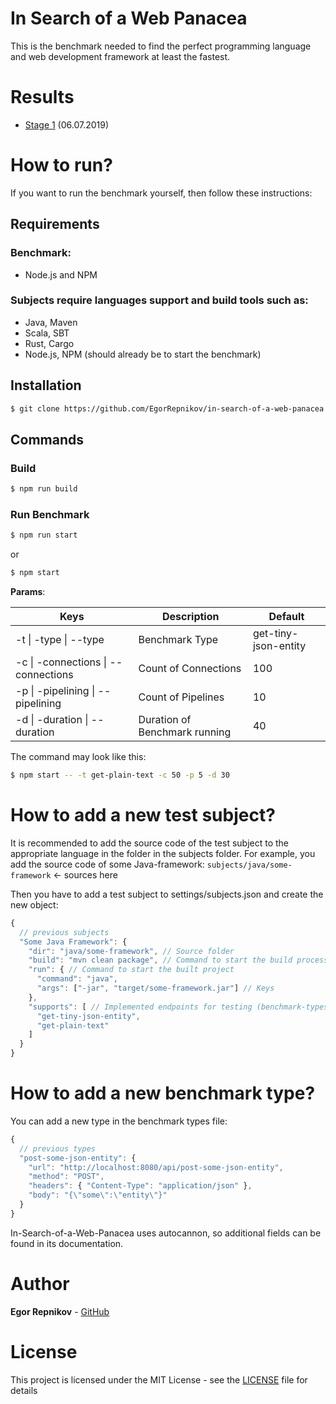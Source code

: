 # In Search of a Web Panacea
This is the benchmark needed to find the perfect programming language and web development framework at least the fastest.

# Results
- [Stage 1](https://artaeum.com/articles/16) (06.07.2019)

# How to run?
If you want to run the benchmark yourself, then follow these instructions:

## Requirements

### Benchmark:
- Node.js and NPM

### Subjects require languages support and build tools such as:
- Java, Maven
- Scala, SBT
- Rust, Cargo
- Node.js, NPM (should already be to start the benchmark)

## Installation
```bash
$ git clone https://github.com/EgorRepnikov/in-search-of-a-web-panacea.git
```

## Commands

### **Build**
```bash
$ npm run build
```

### **Run Benchmark**
```bash
$ npm run start
```
or
```bash
$ npm start
```
**Params**:

| Keys                                | Description                   | Default              |
|-------------------------------------|-------------------------------|----------------------|
| -t \| -type \| --type               | Benchmark Type                | get-tiny-json-entity |
| -c \| -connections \| --connections | Count of Connections          | 100                  |
| -p \| -pipelining \| --pipelining   | Count of Pipelines            | 10                   |
| -d \| -duration \| --duration       | Duration of Benchmark running | 40                   |

The command may look like this:
```bash
$ npm start -- -t get-plain-text -c 50 -p 5 -d 30
```

# How to add a new test subject?
It is recommended to add the source code of the test subject to the appropriate language in the folder in the subjects folder. For example, you add the source code of some Java-framework: `subjects/java/some-framework` <- sources here

Then you have to add a test subject to settings/subjects.json and create the new object:
```js
{
  // previous subjects
  "Some Java Framework": {
    "dir": "java/some-framework", // Source folder
    "build": "mvn clean package", // Command to start the build process
    "run": { // Command to start the built project
      "command": "java",
      "args": ["-jar", "target/some-framework.jar"] // Keys
    },
    "supports": [ // Implemented endpoints for testing (benchmark-types)
      "get-tiny-json-entity",
      "get-plain-text"
    ]
  }
}
```

# How to add a new benchmark type?
You can add a new type in the benchmark types file:
```js
{
  // previous types
  "post-some-json-entity": {
    "url": "http://localhost:8080/api/post-some-json-entity",
    "method": "POST",
    "headers": { "Content-Type": "application/json" },
    "body": "{\"some\":\"entity\"}"
  }
}
```
In-Search-of-a-Web-Panacea uses autocannon, so additional fields can be found in its documentation.

# Author
**Egor Repnikov** - [GitHub](https://github.com/EgorRepnikov)

# License
This project is licensed under the MIT License - see the [LICENSE](LICENSE) file for details
